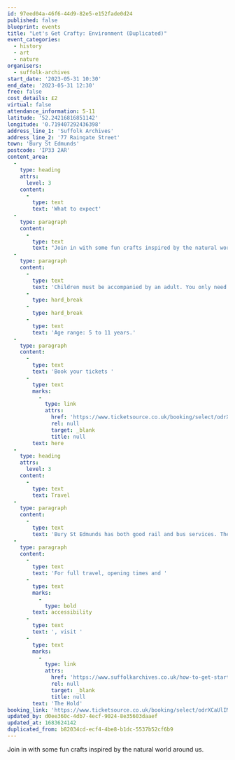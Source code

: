 ```yaml
---
id: 97eed04a-46f6-44d9-82e5-e152fade0d24
published: false
blueprint: events
title: "Let's Get Crafty: Environment (Duplicated)"
event_categories:
  - history
  - art
  - nature
organisers:
  - suffolk-archives
start_date: '2023-05-31 10:30'
end_date: '2023-05-31 12:30'
free: false
cost_details: £2
virtual: false
attendance_information: 5-11
latitude: '52.24216816851142'
longitude: '0.719407292436398'
address_line_1: 'Suffolk Archives'
address_line_2: '77 Raingate Street'
town: 'Bury St Edmunds'
postcode: 'IP33 2AR'
content_area:
  -
    type: heading
    attrs:
      level: 3
    content:
      -
        type: text
        text: 'What to expect'
  -
    type: paragraph
    content:
      -
        type: text
        text: "Join in with some fun crafts inspired by the natural world around us with Let's Get Crafty at The Hold, Bury St Edmunds."
  -
    type: paragraph
    content:
      -
        type: text
        text: 'Children must be accompanied by an adult. You only need to book tickets for the children attending.'
      -
        type: hard_break
      -
        type: hard_break
      -
        type: text
        text: 'Age range: 5 to 11 years.'
  -
    type: paragraph
    content:
      -
        type: text
        text: 'Book your tickets '
      -
        type: text
        marks:
          -
            type: link
            attrs:
              href: 'https://www.ticketsource.co.uk/booking/select/odrXCaUlIMnG'
              rel: null
              target: _blank
              title: null
        text: here
  -
    type: heading
    attrs:
      level: 3
    content:
      -
        type: text
        text: Travel
  -
    type: paragraph
    content:
      -
        type: text
        text: 'Bury St Edmunds has both good rail and bus services. The nearest bus stop is Brewery Bus Stop a three-minute walk from the venue. There are multiple pay and display car parks in Bury St Edmunds, the nearest to the venue being Chequer Square.'
  -
    type: paragraph
    content:
      -
        type: text
        text: 'For full travel, opening times and '
      -
        type: text
        marks:
          -
            type: bold
        text: accessibility
      -
        type: text
        text: ', visit '
      -
        type: text
        marks:
          -
            type: link
            attrs:
              href: 'https://www.suffolkarchives.co.uk/how-to-get-started-at-suffolk-archives/plan-your-visit/suffolk-archives-branches/bury-st-edmunds-branch/'
              rel: null
              target: _blank
              title: null
        text: 'The Hold'
booking_link: 'https://www.ticketsource.co.uk/booking/select/odrXCaUlIMnG'
updated_by: d0ee360c-4db7-4ecf-9024-8e35603daaef
updated_at: 1683624142
duplicated_from: b82034cd-ecf4-4be8-b1dc-5537b52cf6b9
---
```

Join in with some fun crafts inspired by the natural world around us.